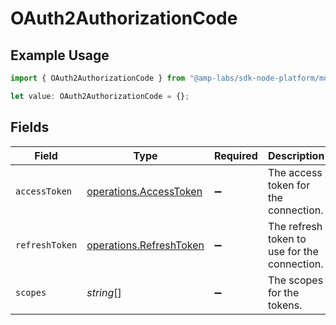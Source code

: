 # OAuth2AuthorizationCode

## Example Usage

```typescript
import { OAuth2AuthorizationCode } from "@amp-labs/sdk-node-platform/models/operations";

let value: OAuth2AuthorizationCode = {};
```

## Fields

| Field                                                              | Type                                                               | Required                                                           | Description                                                        |
| ------------------------------------------------------------------ | ------------------------------------------------------------------ | ------------------------------------------------------------------ | ------------------------------------------------------------------ |
| `accessToken`                                                      | [operations.AccessToken](../../models/operations/accesstoken.md)   | :heavy_minus_sign:                                                 | The access token for the connection.                               |
| `refreshToken`                                                     | [operations.RefreshToken](../../models/operations/refreshtoken.md) | :heavy_minus_sign:                                                 | The refresh token to use for the connection.                       |
| `scopes`                                                           | *string*[]                                                         | :heavy_minus_sign:                                                 | The scopes for the tokens.                                         |